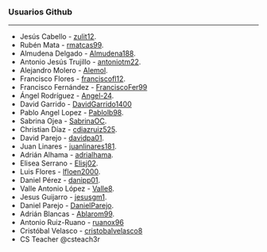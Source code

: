 
### Usuarios Github
----
* Jesús Cabello - [zulit12](https://github.com/zulit12).
* Rubén Mata - [rmatcas99](https://github.com/rmatcas99).
* Almudena Delgado - [Almudena188](https://github.com/Almudena188).
* Antonio Jesús Trujillo - [antoniotm22](https://github.com/antoniotm22).
* Alejandro Molero - [Alemol](https://github.com/alemolamg).
* Francisco Flores - [franciscofl12](https://github.com/franciscofl12).
* Francisco Fernández - [FranciscoFer99](https://github.com/FranciscoFer99)
* Ángel Rodríguez - [Angel-24](https://github.com/Angel-24).
* David Garrido - [DavidGarrido1400](https://github.com/DavidGarrido1400)
* Pablo Angel Lopez  - [Pablolb98](https://github.com/Pablolb98).
* Sabrina Ojea - [SabrinaOC](https://github.com/SabrinaOC).
* Christian Díaz - [cdiazruiz525](https://github.com/cdiazruiz525).
* David Parejo - [davidpa01](https://github.com/davidpa01).
* Juan Linares - [juanlinares181](https://github.com/juanlinares181).
* Adrián Alhama - [adrialhama](https://github.com/adrialhama/).
* Elisea Serrano - [Elisj02](https://github.com/Elisj02).
* Luis Flores - [lfloen2000](https://github.com/lfloen2000).
* Daniel Pérez - [danipp01](https://github.com/daipp01).
* Valle Antonio López - [Valle8](https://github.com/Valle8).
* Jesus Guijarro - [jesusgm1](https://github.com/jesusgm1).
* Daniel Parejo - [DanielParejo](https://github.com/DanielParejo).
* Adrián Blancas - [Ablarom99](https://github.com/Ablarom99).
* Antonio Ruiz-Ruano - [ruanox96](https://github.com/ruanox96)
* Cristóbal Velasco - [cristobalvelasco8](https://github.com/cristobalvelasco8)
* CS Teacher @csteach3r
